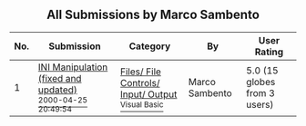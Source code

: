 ﻿<div align="center">

## All Submissions by Marco Sambento

</div>

No.  | Submission | Category | By   | User Rating
---- | ---------- | -------- | ---- | -----------
1 | [INI Manipulation \(fixed and updated\)<br /><sup>2000-04-25 20:49:54</sup>](https://github.com/Planet-Source-Code/marco-sambento-ini-manipulation-fixed-and-updated__1-7367) | [Files/ File Controls/ Input/ Output<br /><sup>Visual Basic</sup>](../ByCategory/files-file-controls-input-output__1-3.md) | Marco Sambento | 5.0 (15 globes from 3 users)
